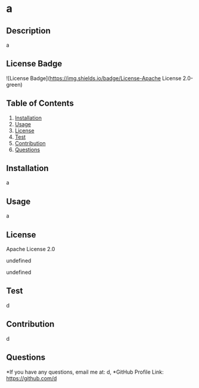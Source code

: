 # a

  ## Description
  a

  ## License Badge
  
  ![License Badge](https://img.shields.io/badge/License-Apache License 2.0-green)

## Table of Contents
1. [Installation](#installation)
2. [Usage](#usage)
3. [License](#license)
4. [Test](#test)
5. [Contribution](#contribution)
6. [Questions](#questions)

## Installation
a

## Usage
a

## License
Apache License 2.0


undefined

undefined


## Test
d

## Contribution
d

## Questions
*If you have any questions, email me at: d,
*GitHub Profile Link: https://github.com/d
